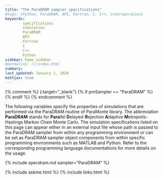 ```yaml
---
title: "The ParaDRAM sampler specifications"
#tags: [Python, ParaDRAM, API, Fortran, C, C++, interoperation]
keywords: 
        specifications
        simulation
        ParaDRAM
        API
        Fortran
        C
        C++
        Python
sidebar: home_sidebar
#permalink: ///index.html
summary:
last_updated: January 1, 2020
mathjax: true
---
```

{% comment %}
[](){:target="_blank"}
{% if pmSampler == "ParaDRAM" %}
{% endif %}
{% endcomment %}
<br>

The following variables specify the properties of simulations that are performed via the ParaDRAM routine of ParaMonte library. 
The abbreviation **ParaDRAM** stands for **Para**llel **D**elayed-**R**ejection **A**daptive **M**etropolis-Hastings Markov Chain Monte Carlo. 
The simulation specifications listed on this page can appear either in an external input file whose path is passed to the ParaDRAM sampler from
within any programming environment or can be set as ParaDRAM sampler object components from within specific programming environments such as MATLAB and Python. 
Refer to the corresponding programming language documentations for more details on the usage. 

{% include specdram.md sampler="ParaDRAM" %}

{% include askme.html %}
{% include links.html %}

